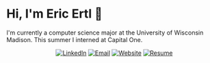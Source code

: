 # Hi, I'm Eric Ertl 👋

I'm currently a computer science major at the University of Wisconsin Madison. This summer I interned at Capital One.
    
<div align="center">
<a href="https://www.linkedin.com/in/eric-ertl-40a0751b4"><img alt="LinkedIn" src="https://img.shields.io/badge/Eric Ertl-%230077B5.svg?style=flat&logo=linkedin&logoColor=white"/></a>
<a href="mailto:ertleri19@gmail.com"><img alt="Email" src="https://img.shields.io/badge/ertleri19@gmail.com-D14836?style=flat&logo=gmail&logoColor=white"/></a>
<a href="https://eertl2.github.io/"><img alt="Website" src="https://img.shields.io/website?down_color=lightgrey&down_message=offline&label=eertl2.github.io&up_color=green&up_message=online&url=https://eertl2.github.io/"/></a>
<a href="https://ericertl.dev/resume/Eric_Ertl_Resume.pdf"><img alt="Resume" src="https://img.shields.io/badge/Resume_(last_updated)-Jan 2021-green"/></a>
</div><br/>

<!--
**eertl2/eertl2** is a ✨ _special_ ✨ repository because its `README.md` (this file) appears on your GitHub profile.

Here are some ideas to get you started:

- 🔭 I’m currently working on ...
- 🌱 I’m currently learning ...
- 👯 I’m looking to collaborate on ...
- 🤔 I’m looking for help with ...
- 💬 Ask me about ...
- 📫 How to reach me: ...
- 😄 Pronouns: ...
- ⚡ Fun fact: ...
-->
